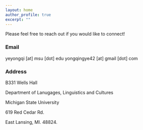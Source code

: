 ```yaml
---
layout: home
author_profile: true
excerpt: ""
--- 
```


Please feel free to reach out if you would like to connect!

### Email
 
yeyongqi [at] msu [dot] edu
yongqingye42 [at] gmail [dot] com

###  Address
 
B331 Wells Hall

Department of Lanugages, Linguistics and Cultures
 
Michigan State University 
 
619 Red Cedar Rd.
 
East Lansing, MI. 48824.
